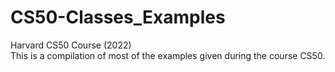 # CS50-Classes_Examples
Harvard CS50 Course (2022) <br/>
This is a compilation of most of the examples given during the course CS50.
